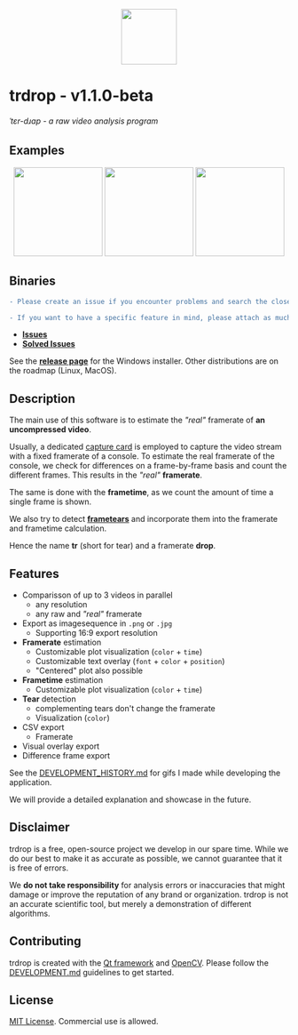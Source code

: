 
<p align="center">
    <img height="100" src="images/logos/trdrop_logo_alpha.png">
</p>

# trdrop - v1.1.0-beta
###### ˈtɛr-dɹɑp - a raw video analysis program

## Examples

<p align="center">
    <img height="160" src="images/2019-07-28-tear-visualization.gif">
    <img height="160" src="images/2019-07-22-plots-options.gif">
    <img height="160" src="images/2019-07-13-full-showcase-delta-renderering.gif">
</p>

## Binaries

```diff
- Please create an issue if you encounter problems and search the closed issues for already solved ones.

- If you want to have a specific feature in mind, please attach as much exemplary information as possible (screenshots, mockups)
```

* [**Issues**](https://github.com/cirquit/trdrop/issues?q=is%3Aopen+is%3Aissue)
* [**Solved Issues**](https://github.com/cirquit/trdrop/issues?q=is%3Aissue+is%3Aclosed)

See the [**release page**](https://github.com/cirquit/trdrop/releases) for the Windows installer. Other distributions are on the roadmap (Linux, MacOS).

## Description

The main use of this software is to estimate the *"real"* framerate of **an uncompressed video**.

Usually, a dedicated [capture card](https://en.wikipedia.org/wiki/Video_capture) is employed to capture the video stream with a fixed framerate of a console. To estimate the real framerate of the console, we check for differences on a frame-by-frame basis and count the different frames. This results in the *"real"* **framerate**.

The same is done with the **frametime**, as we count the amount of time a single frame is shown.

We also try to detect [**frametears**](https://en.wikipedia.org/wiki/Screen_tearing) and incorporate them into the framerate and frametime calculation.

Hence the name **tr** (short for tear) and a framerate **drop**.

## Features

* Comparisson of up to 3 videos in parallel
    - any resolution
    - any raw and *"real"* framerate
* Export as imagesequence in `.png` or `.jpg`
    - Supporting 16:9 export resolution
* **Framerate** estimation
    - Customizable plot visualization (`color` + `time`)
    - Customizable text overlay (`font` + `color` + `position`)
    - "Centered" plot also possible
* **Frametime** estimation
    - Customizable plot visualization (`color` + `time`)
* **Tear** detection
    - complementing tears don't change the framerate
    - Visualization (`color`)
* CSV export
    - Framerate
* Visual overlay export
* Difference frame export

See the [DEVELOPMENT_HISTORY.md](DEVELOPMENT_HISTORY.md) for gifs I made while developing the application.

We will provide a detailed explanation and showcase in the future.

## Disclaimer

trdrop is a free, open-source project we develop in our spare time. While we do our best to make it as accurate as possible, we cannot guarantee that it is free of errors.

We **do not take responsibility** for analysis errors or inaccuracies that might damage or improve the reputation of any brand or organization. trdrop is not an accurate scientific tool, but merely a demonstration of different algorithms.

## Contributing

trdrop is created with the [Qt framework](https://www.qt.io/) and [OpenCV](https://opencv.org/). Please follow the [DEVELOPMENT.md](DEVELOPMENT.md) guidelines to get started.

## License

[MIT License](https://en.wikipedia.org/wiki/MIT_License). Commercial use is allowed.
